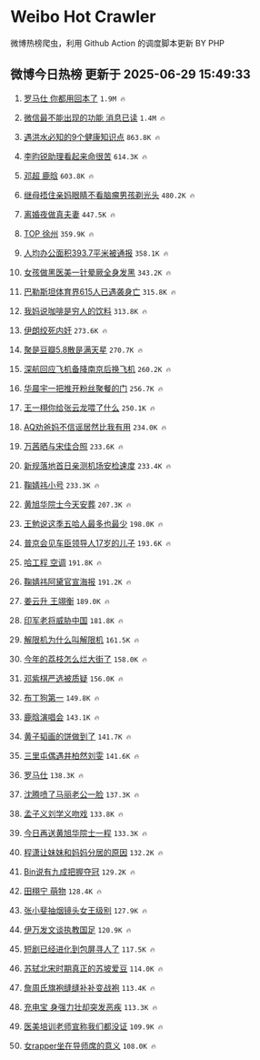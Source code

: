 # Weibo Hot Crawler 



微博热榜爬虫，利用 Github Action 的调度脚本更新 BY PHP 


## 微博今日热榜 更新于 2025-06-29 15:49:33 
1. [罗马仕 你都用回本了](https://s.weibo.com/weibo?q=%E7%BD%97%E9%A9%AC%E4%BB%95%20%E4%BD%A0%E9%83%BD%E7%94%A8%E5%9B%9E%E6%9C%AC%E4%BA%86&t=31&band_rank=1&Refer=top) `1.9M 🔥` 

1. [微信最不能出现的功能 消息已读](https://s.weibo.com/weibo?q=%E5%BE%AE%E4%BF%A1%E6%9C%80%E4%B8%8D%E8%83%BD%E5%87%BA%E7%8E%B0%E7%9A%84%E5%8A%9F%E8%83%BD%20%E6%B6%88%E6%81%AF%E5%B7%B2%E8%AF%BB&t=31&band_rank=2&Refer=top) `1.4M 🔥` 

1. [遇洪水必知的9个健康知识点](https://s.weibo.com/weibo?q=%23%E9%81%87%E6%B4%AA%E6%B0%B4%E5%BF%85%E7%9F%A5%E7%9A%849%E4%B8%AA%E5%81%A5%E5%BA%B7%E7%9F%A5%E8%AF%86%E7%82%B9%23&t=31&band_rank=3&Refer=top) `863.8K 🔥` 

1. [李昀锐助理看起来命很苦](https://s.weibo.com/weibo?q=%E6%9D%8E%E6%98%80%E9%94%90%E5%8A%A9%E7%90%86%E7%9C%8B%E8%B5%B7%E6%9D%A5%E5%91%BD%E5%BE%88%E8%8B%A6&t=31&band_rank=4&Refer=top) `614.3K 🔥` 

1. [邓超 鹿晗](https://s.weibo.com/weibo?q=%E9%82%93%E8%B6%85%20%E9%B9%BF%E6%99%97&t=31&band_rank=5&Refer=top) `603.8K 🔥` 

1. [继母捂住亲妈眼睛不看脑瘤男孩剃光头](https://s.weibo.com/weibo?q=%23%E7%BB%A7%E6%AF%8D%E6%8D%82%E4%BD%8F%E4%BA%B2%E5%A6%88%E7%9C%BC%E7%9D%9B%E4%B8%8D%E7%9C%8B%E8%84%91%E7%98%A4%E7%94%B7%E5%AD%A9%E5%89%83%E5%85%89%E5%A4%B4%23&t=31&band_rank=6&Refer=top) `480.2K 🔥` 

1. [离婚夜做真夫妻](https://s.weibo.com/weibo?q=%E7%A6%BB%E5%A9%9A%E5%A4%9C%E5%81%9A%E7%9C%9F%E5%A4%AB%E5%A6%BB&t=31&band_rank=7&Refer=top) `447.5K 🔥` 

1. [TOP 徐州](https://s.weibo.com/weibo?q=TOP%20%E5%BE%90%E5%B7%9E&t=31&band_rank=8&Refer=top) `359.9K 🔥` 

1. [人均办公面积393.7平米被通报](https://s.weibo.com/weibo?q=%23%E4%BA%BA%E5%9D%87%E5%8A%9E%E5%85%AC%E9%9D%A2%E7%A7%AF393.7%E5%B9%B3%E7%B1%B3%E8%A2%AB%E9%80%9A%E6%8A%A5%23&t=31&band_rank=9&Refer=top) `358.1K 🔥` 

1. [女孩做黑医美一针晕厥全身发黑](https://s.weibo.com/weibo?q=%23%E5%A5%B3%E5%AD%A9%E5%81%9A%E9%BB%91%E5%8C%BB%E7%BE%8E%E4%B8%80%E9%92%88%E6%99%95%E5%8E%A5%E5%85%A8%E8%BA%AB%E5%8F%91%E9%BB%91%23&t=31&band_rank=10&Refer=top) `343.2K 🔥` 

1. [巴勒斯坦体育界615人已遇袭身亡](https://s.weibo.com/weibo?q=%23%E5%B7%B4%E5%8B%92%E6%96%AF%E5%9D%A6%E4%BD%93%E8%82%B2%E7%95%8C615%E4%BA%BA%E5%B7%B2%E9%81%87%E8%A2%AD%E8%BA%AB%E4%BA%A1%23&t=31&band_rank=11&Refer=top) `315.8K 🔥` 

1. [我妈说咖啡是穷人的饮料](https://s.weibo.com/weibo?q=%E6%88%91%E5%A6%88%E8%AF%B4%E5%92%96%E5%95%A1%E6%98%AF%E7%A9%B7%E4%BA%BA%E7%9A%84%E9%A5%AE%E6%96%99&t=31&band_rank=12&Refer=top) `313.8K 🔥` 

1. [伊朗绞死内奸](https://s.weibo.com/weibo?q=%E4%BC%8A%E6%9C%97%E7%BB%9E%E6%AD%BB%E5%86%85%E5%A5%B8&t=31&band_rank=13&Refer=top) `273.6K 🔥` 

1. [聚是豆瓣5.8散是满天星](https://s.weibo.com/weibo?q=%23%E8%81%9A%E6%98%AF%E8%B1%86%E7%93%A35.8%E6%95%A3%E6%98%AF%E6%BB%A1%E5%A4%A9%E6%98%9F%23&t=31&band_rank=14&Refer=top) `270.7K 🔥` 

1. [深航回应飞机备降南京后换飞机](https://s.weibo.com/weibo?q=%23%E6%B7%B1%E8%88%AA%E5%9B%9E%E5%BA%94%E9%A3%9E%E6%9C%BA%E5%A4%87%E9%99%8D%E5%8D%97%E4%BA%AC%E5%90%8E%E6%8D%A2%E9%A3%9E%E6%9C%BA%23&t=31&band_rank=15&Refer=top) `260.2K 🔥` 

1. [华晨宇一把推开粉丝聚餐的门](https://s.weibo.com/weibo?q=%E5%8D%8E%E6%99%A8%E5%AE%87%E4%B8%80%E6%8A%8A%E6%8E%A8%E5%BC%80%E7%B2%89%E4%B8%9D%E8%81%9A%E9%A4%90%E7%9A%84%E9%97%A8&t=31&band_rank=16&Refer=top) `256.7K 🔥` 

1. [王一栩你给张云龙喂了什么](https://s.weibo.com/weibo?q=%E7%8E%8B%E4%B8%80%E6%A0%A9%E4%BD%A0%E7%BB%99%E5%BC%A0%E4%BA%91%E9%BE%99%E5%96%82%E4%BA%86%E4%BB%80%E4%B9%88&t=31&band_rank=17&Refer=top) `250.1K 🔥` 

1. [AQ劝爸妈不信谣居然比我有用](https://s.weibo.com/weibo?q=%23AQ%E5%8A%9D%E7%88%B8%E5%A6%88%E4%B8%8D%E4%BF%A1%E8%B0%A3%E5%B1%85%E7%84%B6%E6%AF%94%E6%88%91%E6%9C%89%E7%94%A8%23&t=31&band_rank=18&Refer=top) `234.0K 🔥` 

1. [万茜晒与宋佳合照](https://s.weibo.com/weibo?q=%23%E4%B8%87%E8%8C%9C%E6%99%92%E4%B8%8E%E5%AE%8B%E4%BD%B3%E5%90%88%E7%85%A7%23&t=31&band_rank=19&Refer=top) `233.6K 🔥` 

1. [新规落地首日亲测机场安检速度](https://s.weibo.com/weibo?q=%23%E6%96%B0%E8%A7%84%E8%90%BD%E5%9C%B0%E9%A6%96%E6%97%A5%E4%BA%B2%E6%B5%8B%E6%9C%BA%E5%9C%BA%E5%AE%89%E6%A3%80%E9%80%9F%E5%BA%A6%23&t=31&band_rank=20&Refer=top) `233.4K 🔥` 

1. [鞠婧祎小号](https://s.weibo.com/weibo?q=%23%E9%9E%A0%E5%A9%A7%E7%A5%8E%E5%B0%8F%E5%8F%B7%23&t=31&band_rank=21&Refer=top) `233.3K 🔥` 

1. [黄旭华院士今天安葬](https://s.weibo.com/weibo?q=%23%E9%BB%84%E6%97%AD%E5%8D%8E%E9%99%A2%E5%A3%AB%E4%BB%8A%E5%A4%A9%E5%AE%89%E8%91%AC%23&t=31&band_rank=22&Refer=top) `207.3K 🔥` 

1. [王勉说这季五哈人最多也最少](https://s.weibo.com/weibo?q=%E7%8E%8B%E5%8B%89%E8%AF%B4%E8%BF%99%E5%AD%A3%E4%BA%94%E5%93%88%E4%BA%BA%E6%9C%80%E5%A4%9A%E4%B9%9F%E6%9C%80%E5%B0%91&t=31&band_rank=23&Refer=top) `198.0K 🔥` 

1. [普京会见车臣领导人17岁的儿子](https://s.weibo.com/weibo?q=%23%E6%99%AE%E4%BA%AC%E4%BC%9A%E8%A7%81%E8%BD%A6%E8%87%A3%E9%A2%86%E5%AF%BC%E4%BA%BA17%E5%B2%81%E7%9A%84%E5%84%BF%E5%AD%90%23&t=31&band_rank=24&Refer=top) `193.6K 🔥` 

1. [哈工程 空调](https://s.weibo.com/weibo?q=%E5%93%88%E5%B7%A5%E7%A8%8B%20%E7%A9%BA%E8%B0%83&t=31&band_rank=25&Refer=top) `191.8K 🔥` 

1. [鞠婧祎阿黛官宣海报](https://s.weibo.com/weibo?q=%23%E9%9E%A0%E5%A9%A7%E7%A5%8E%E9%98%BF%E9%BB%9B%E5%AE%98%E5%AE%A3%E6%B5%B7%E6%8A%A5%23&t=31&band_rank=26&Refer=top) `191.2K 🔥` 

1. [姜云升 王翊衡](https://s.weibo.com/weibo?q=%E5%A7%9C%E4%BA%91%E5%8D%87%20%E7%8E%8B%E7%BF%8A%E8%A1%A1&t=31&band_rank=27&Refer=top) `189.0K 🔥` 

1. [印军老将威胁中国](https://s.weibo.com/weibo?q=%E5%8D%B0%E5%86%9B%E8%80%81%E5%B0%86%E5%A8%81%E8%83%81%E4%B8%AD%E5%9B%BD&t=31&band_rank=28&Refer=top) `181.8K 🔥` 

1. [解限机为什么叫解限机](https://s.weibo.com/weibo?q=%23%E8%A7%A3%E9%99%90%E6%9C%BA%E4%B8%BA%E4%BB%80%E4%B9%88%E5%8F%AB%E8%A7%A3%E9%99%90%E6%9C%BA%23&t=31&band_rank=29&Refer=top) `161.5K 🔥` 

1. [今年的荔枝怎么烂大街了](https://s.weibo.com/weibo?q=%23%E4%BB%8A%E5%B9%B4%E7%9A%84%E8%8D%94%E6%9E%9D%E6%80%8E%E4%B9%88%E7%83%82%E5%A4%A7%E8%A1%97%E4%BA%86%23&t=31&band_rank=30&Refer=top) `158.0K 🔥` 

1. [邓紫棋严选被质疑](https://s.weibo.com/weibo?q=%E9%82%93%E7%B4%AB%E6%A3%8B%E4%B8%A5%E9%80%89%E8%A2%AB%E8%B4%A8%E7%96%91&t=31&band_rank=31&Refer=top) `156.0K 🔥` 

1. [布丁狗第一](https://s.weibo.com/weibo?q=%E5%B8%83%E4%B8%81%E7%8B%97%E7%AC%AC%E4%B8%80&t=31&band_rank=32&Refer=top) `149.8K 🔥` 

1. [鹿晗演唱会](https://s.weibo.com/weibo?q=%E9%B9%BF%E6%99%97%E6%BC%94%E5%94%B1%E4%BC%9A&t=31&band_rank=33&Refer=top) `143.1K 🔥` 

1. [黄子韬画的饼做到了](https://s.weibo.com/weibo?q=%E9%BB%84%E5%AD%90%E9%9F%AC%E7%94%BB%E7%9A%84%E9%A5%BC%E5%81%9A%E5%88%B0%E4%BA%86&t=31&band_rank=34&Refer=top) `141.7K 🔥` 

1. [三里屯偶遇井柏然刘雯](https://s.weibo.com/weibo?q=%E4%B8%89%E9%87%8C%E5%B1%AF%E5%81%B6%E9%81%87%E4%BA%95%E6%9F%8F%E7%84%B6%E5%88%98%E9%9B%AF&t=31&band_rank=35&Refer=top) `141.6K 🔥` 

1. [罗马仕](https://s.weibo.com/weibo?q=%E7%BD%97%E9%A9%AC%E4%BB%95&t=31&band_rank=36&Refer=top) `138.3K 🔥` 

1. [沈腾喷了马丽老公一脸](https://s.weibo.com/weibo?q=%E6%B2%88%E8%85%BE%E5%96%B7%E4%BA%86%E9%A9%AC%E4%B8%BD%E8%80%81%E5%85%AC%E4%B8%80%E8%84%B8&t=31&band_rank=37&Refer=top) `137.3K 🔥` 

1. [孟子义刘学义吻戏](https://s.weibo.com/weibo?q=%E5%AD%9F%E5%AD%90%E4%B9%89%E5%88%98%E5%AD%A6%E4%B9%89%E5%90%BB%E6%88%8F&t=31&band_rank=38&Refer=top) `133.8K 🔥` 

1. [今日再送黄旭华院士一程](https://s.weibo.com/weibo?q=%23%E4%BB%8A%E6%97%A5%E5%86%8D%E9%80%81%E9%BB%84%E6%97%AD%E5%8D%8E%E9%99%A2%E5%A3%AB%E4%B8%80%E7%A8%8B%23&t=31&band_rank=39&Refer=top) `133.3K 🔥` 

1. [程潇让妹妹和妈妈分居的原因](https://s.weibo.com/weibo?q=%23%E7%A8%8B%E6%BD%87%E8%AE%A9%E5%A6%B9%E5%A6%B9%E5%92%8C%E5%A6%88%E5%A6%88%E5%88%86%E5%B1%85%E7%9A%84%E5%8E%9F%E5%9B%A0%23&t=31&band_rank=40&Refer=top) `132.2K 🔥` 

1. [Bin说有九成把握夺冠](https://s.weibo.com/weibo?q=%23Bin%E8%AF%B4%E6%9C%89%E4%B9%9D%E6%88%90%E6%8A%8A%E6%8F%A1%E5%A4%BA%E5%86%A0%23&t=31&band_rank=41&Refer=top) `129.2K 🔥` 

1. [田栩宁 萌物](https://s.weibo.com/weibo?q=%E7%94%B0%E6%A0%A9%E5%AE%81%20%E8%90%8C%E7%89%A9&t=31&band_rank=42&Refer=top) `128.4K 🔥` 

1. [张小斐抽烟镜头女王级别](https://s.weibo.com/weibo?q=%E5%BC%A0%E5%B0%8F%E6%96%90%E6%8A%BD%E7%83%9F%E9%95%9C%E5%A4%B4%E5%A5%B3%E7%8E%8B%E7%BA%A7%E5%88%AB&t=31&band_rank=43&Refer=top) `127.9K 🔥` 

1. [伊万发文谈执教国足](https://s.weibo.com/weibo?q=%23%E4%BC%8A%E4%B8%87%E5%8F%91%E6%96%87%E8%B0%88%E6%89%A7%E6%95%99%E5%9B%BD%E8%B6%B3%23&t=31&band_rank=44&Refer=top) `120.9K 🔥` 

1. [短剧已经进化到包屏寻人了](https://s.weibo.com/weibo?q=%E7%9F%AD%E5%89%A7%E5%B7%B2%E7%BB%8F%E8%BF%9B%E5%8C%96%E5%88%B0%E5%8C%85%E5%B1%8F%E5%AF%BB%E4%BA%BA%E4%BA%86&t=31&band_rank=45&Refer=top) `117.5K 🔥` 

1. [苏轼北宋时期真正的苏坡爱豆](https://s.weibo.com/weibo?q=%E8%8B%8F%E8%BD%BC%E5%8C%97%E5%AE%8B%E6%97%B6%E6%9C%9F%E7%9C%9F%E6%AD%A3%E7%9A%84%E8%8B%8F%E5%9D%A1%E7%88%B1%E8%B1%86&t=31&band_rank=46&Refer=top) `114.0K 🔥` 

1. [詹周氏旗袍缝缝补补变战袍](https://s.weibo.com/weibo?q=%E8%A9%B9%E5%91%A8%E6%B0%8F%E6%97%97%E8%A2%8D%E7%BC%9D%E7%BC%9D%E8%A1%A5%E8%A1%A5%E5%8F%98%E6%88%98%E8%A2%8D&t=31&band_rank=47&Refer=top) `113.4K 🔥` 

1. [充电宝 身强力壮却突发恶疾](https://s.weibo.com/weibo?q=%E5%85%85%E7%94%B5%E5%AE%9D%20%E8%BA%AB%E5%BC%BA%E5%8A%9B%E5%A3%AE%E5%8D%B4%E7%AA%81%E5%8F%91%E6%81%B6%E7%96%BE&t=31&band_rank=48&Refer=top) `113.3K 🔥` 

1. [医美培训老师宣称我们都没证](https://s.weibo.com/weibo?q=%23%E5%8C%BB%E7%BE%8E%E5%9F%B9%E8%AE%AD%E8%80%81%E5%B8%88%E5%AE%A3%E7%A7%B0%E6%88%91%E4%BB%AC%E9%83%BD%E6%B2%A1%E8%AF%81%23&t=31&band_rank=49&Refer=top) `109.9K 🔥` 

1. [女rapper坐在导师席的意义](https://s.weibo.com/weibo?q=%E5%A5%B3rapper%E5%9D%90%E5%9C%A8%E5%AF%BC%E5%B8%88%E5%B8%AD%E7%9A%84%E6%84%8F%E4%B9%89&t=31&band_rank=50&Refer=top) `108.0K 🔥` 

